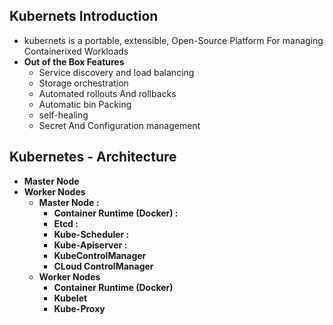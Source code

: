 ## Kubernets Introduction
* kubernets is a portable, extensible, Open-Source Platform For managing Containerixed Workloads
* **Out of the Box Features**
    * Service discovery and load balancing
    * Storage orchestration
    * Automated rollouts And rollbacks
    * Automatic bin Packing
    * self-healing
    * Secret And Configuration management

##  Kubernetes - Architecture 
- **Master Node**
- **Worker Nodes**
    * **Master Node :**
        - **Container Runtime (Docker) :** 
        - **Etcd :**
        - **Kube-Scheduler :**
        - **Kube-Apiserver :**
        - **KubeControlManager**
        - **CLoud ControlManager**
    - **Worker Nodes**
        - **Container Runtime (Docker)**
        - **Kubelet**
        - **Kube-Proxy**


